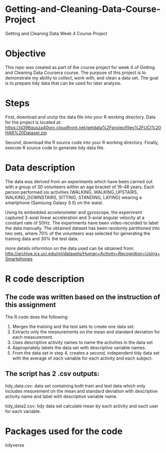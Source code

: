# Getting-and-Cleaning-Data-Course-Project
Getting and Cleaning Data Week 4 Course Project

# Objective

This repo was created as part of the course project for week 4 of Getting and Cleaning Data Coursera course.
The purpose of this project is to demonstrate my ability to collect, work with, and clean a data set. The goal is to prepare tidy data that can be used for later analysis. 

# Steps

First, download and unzip the data file into your R working directory.
Data for the project is located at: https://d396qusza40orc.cloudfront.net/getdata%2Fprojectfiles%2FUCI%20HAR%20Dataset.zip

Second, download the R source code into your R working directory.
Finally, execute R source code to generate tidy data file.

# Data description

The data was derived from an experiments which have been carried out with a group of 30 volunteers within an age bracket of 19-48 years. Each person performed six activities (WALKING, WALKING_UPSTAIRS, WALKING_DOWNSTAIRS, SITTING, STANDING, LAYING) wearing a smartphone (Samsung Galaxy S II) on the waist. 

Using its embedded accelerometer and gyroscope, the experiment captured 3-axial linear acceleration and 3-axial angular velocity at a constant rate of 50Hz. The experiments have been video-recorded to label the data manually. The obtained dataset has been randomly partitioned into two sets, where 70% of the volunteers was selected for generating the training data and 30% the test data. 

more details informtion on the data used can be obtained from: http://archive.ics.uci.edu/ml/datasets/Human+Activity+Recognition+Using+Smartphones

# R code description
## The code was written based on the instruction of this assignment
The R code does the following:
1. Merges the training and the test sets to create one data set.
2. Extracts only the measurements on the mean and standard deviation for each measurement.
3. Uses descriptive activity names to name the activities in the data set
4. Appropriately labels the data set with descriptive variable names.
5. From the data set in step 4, creates a second, independent tidy data set with the average of each variable for each activity and each subject.

## The script has 2 .csv outputs:

tidy_data.csv: data set containing both train and test data which only includes mesurement on the mean and standard deviation with descriptive activity name and label with descriptive variable name. 

tidy_data2.csv: tidy data set calculate mean by each activity and each user for each variable.

# Packages used for the code
tidyverse
